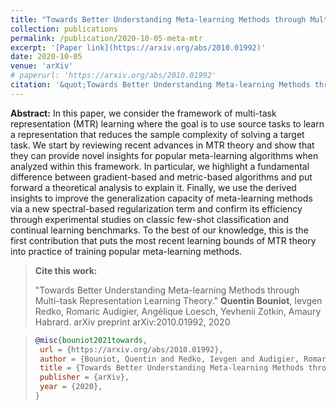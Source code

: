 ```yaml
---
title: "Towards Better Understanding Meta-learning Methods through Multi-task Representation Learning Theory."
collection: publications
permalink: /publication/2020-10-05-meta-mtr
excerpt: '[Paper link](https://arxiv.org/abs/2010.01992)'
date: 2020-10-05
venue: 'arXiv'
# paperurl: 'https://arxiv.org/abs/2010.01992'
citation: '&quot;Towards Better Understanding Meta-learning Methods through Multi-task Representation Learning Theory.&quot; Quentin Bouniot, Ievgen Redko, Romaric Audigier, Angélique Loesch, Yevhenii Zotkin, Amaury Habrard (2020). <i>arXiv preprint.</i>'
---
```


**Abstract:** In this paper, we consider the framework of multi-task representation (MTR) learning where the goal is to use source tasks to learn a representation that reduces the sample complexity of solving a target task. We start by reviewing recent advances in MTR theory and show that they can provide novel insights for popular meta-learning algorithms when analyzed within this framework. In particular, we highlight a fundamental difference between gradient-based and metric-based algorithms and put forward a theoretical analysis to explain it. Finally, we use the derived insights to improve the generalization capacity of meta-learning methods via a new spectral-based regularization term and confirm its efficiency through experimental studies on classic few-shot classification and continual learning benchmarks. To the best of our knowledge, this is the first contribution that puts the most recent learning bounds of MTR theory into practice of training popular meta-learning methods. 

>**Cite this work:**
>
>"Towards Better Understanding Meta-learning Methods through Multi-task Representation Learning Theory." 
  **Quentin Bouniot**, Ievgen Redko, Romaric Audigier, Angélique Loesch, Yevhenii Zotkin, Amaury Habrard. arXiv preprint arXiv:2010.01992, 2020

>```BibTex
>@misc{bouniot2021towards,
>  url = {https://arxiv.org/abs/2010.01992},
>  author = {Bouniot, Quentin and Redko, Ievgen and Audigier, Romaric and Loesch, Angélique and Zotkin, Yevhenii and Habrard, Amaury},  
>  title = {Towards Better Understanding Meta-learning Methods through Multi-task Representation Learning Theory},
>  publisher = {arXiv},
>  year = {2020},
>}
>```